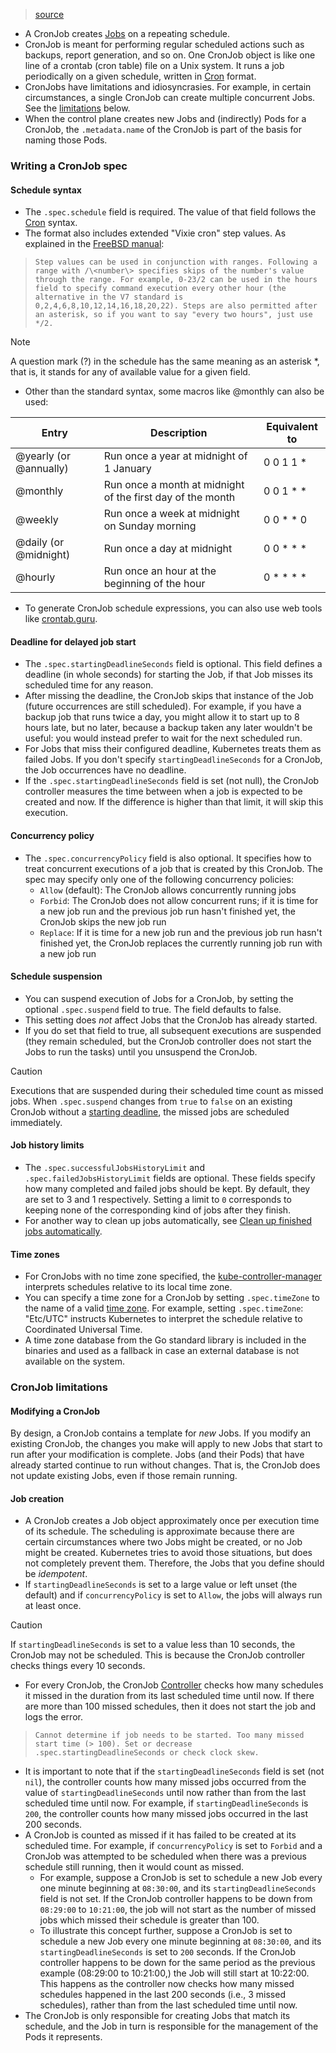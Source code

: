> [source](https://kubernetes.io/docs/concepts/workloads/controllers/cron-jobs/)

* A CronJob creates [Jobs](https://kubernetes.io/docs/concepts/workloads/controllers/job/) on a repeating schedule.
* CronJob is meant for performing regular scheduled actions such as backups, report generation, and so on. One CronJob object is like one line of a crontab (cron table) file on a Unix system. It runs a job periodically on a given schedule, written in [Cron](https://en.wikipedia.org/wiki/Cron) format.
* CronJobs have limitations and idiosyncrasies. For example, in certain circumstances, a single CronJob can create multiple concurrent Jobs. See the [limitations](https://kubernetes.io/docs/concepts/workloads/controllers/cron-jobs/#cron-job-limitations) below.
* When the control plane creates new Jobs and (indirectly) Pods for a CronJob, the `.metadata.name` of the CronJob is part of the basis for naming those Pods.

### Writing a CronJob spec
#### Schedule syntax
* The `.spec.schedule` field is required. The value of that field follows the [Cron](https://en.wikipedia.org/wiki/Cron) syntax.
* The format also includes extended "Vixie cron" step values. As explained in the [FreeBSD manual](https://www.freebsd.org/cgi/man.cgi?crontab%285%29):
> 	`Step values can be used in conjunction with ranges. Following a range with /\<number\> specifies skips of the number's value through the range. For example, 0-23/2 can be used in the hours field to specify command execution every other hour (the alternative in the V7 standard is 0,2,4,6,8,10,12,14,16,18,20,22). Steps are also permitted after an asterisk, so if you want to say "every two hours", just use */2.`

> [!Note]
> A question mark (?) in the schedule has the same meaning as an asterisk *, that is, it stands for any of available value for a given field.

* Other than the standard syntax, some macros like @monthly can also be used:

|Entry|Description|Equivalent to|
|---|---|---|
|@yearly (or @annually)|Run once a year at midnight of 1 January|0 0 1 1 \*|
|@monthly|Run once a month at midnight of the first day of the month|0 0 1 \* \*|
|@weekly|Run once a week at midnight on Sunday morning|0 0 \* \* 0|
|@daily (or @midnight)|Run once a day at midnight|0 0 \* \* \*|
|@hourly|Run once an hour at the beginning of the hour|0 \* \* \* \*|

* To generate CronJob schedule expressions, you can also use web tools like [crontab.guru](https://crontab.guru/).

#### Deadline for delayed job start
* The `.spec.startingDeadlineSeconds` field is optional. This field defines a deadline (in whole seconds) for starting the Job, if that Job misses its scheduled time for any reason.
* After missing the deadline, the CronJob skips that instance of the Job (future occurrences are still scheduled). For example, if you have a backup job that runs twice a day, you might allow it to start up to 8 hours late, but no later, because a backup taken any later wouldn't be useful: you would instead prefer to wait for the next scheduled run.
* For Jobs that miss their configured deadline, Kubernetes treats them as failed Jobs. If you don't specify `startingDeadlineSeconds` for a CronJob, the Job occurrences have no deadline.
* If the `.spec.startingDeadlineSeconds` field is set (not null), the CronJob controller measures the time between when a job is expected to be created and now. If the difference is higher than that limit, it will skip this execution.

#### Concurrency policy
* The `.spec.concurrencyPolicy` field is also optional. It specifies how to treat concurrent executions of a job that is created by this CronJob. The spec may specify only one of the following concurrency policies:
	* `Allow` (default): The CronJob allows concurrently running jobs
	* `Forbid`: The CronJob does not allow concurrent runs; if it is time for a new job run and the previous job run hasn't finished yet, the CronJob skips the new job run
	* `Replace`: If it is time for a new job run and the previous job run hasn't finished yet, the CronJob replaces the currently running job run with a new job run

#### Schedule suspension
* You can suspend execution of Jobs for a CronJob, by setting the optional `.spec.suspend` field to true. The field defaults to false.
* This setting does *not* affect Jobs that the CronJob has already started.
* If you do set that field to true, all subsequent executions are suspended (they remain scheduled, but the CronJob controller does not start the Jobs to run the tasks) until you unsuspend the CronJob.

> [!Caution]
> Executions that are suspended during their scheduled time count as missed jobs. When `.spec.suspend` changes from `true` to `false` on an existing CronJob without a [starting deadline](https://kubernetes.io/docs/concepts/workloads/controllers/cron-jobs/#starting-deadline), the missed jobs are scheduled immediately.

#### Job history limits
* The `.spec.successfulJobsHistoryLimit` and `.spec.failedJobsHistoryLimit` fields are optional. These fields specify how many completed and failed jobs should be kept. By default, they are set to 3 and 1 respectively. Setting a limit to `0` corresponds to keeping none of the corresponding kind of jobs after they finish.
* For another way to clean up jobs automatically, see [Clean up finished jobs automatically](https://kubernetes.io/docs/concepts/workloads/controllers/job/#clean-up-finished-jobs-automatically).

#### Time zones
* For CronJobs with no time zone specified, the [kube-controller-manager](https://kubernetes.io/docs/reference/command-line-tools-reference/kube-controller-manager/) interprets schedules relative to its local time zone.
* You can specify a time zone for a CronJob by setting `.spec.timeZone` to the name of a valid [time zone](https://en.wikipedia.org/wiki/List_of_tz_database_time_zones). For example, setting `.spec.timeZone`: "Etc/UTC" instructs Kubernetes to interpret the schedule relative to Coordinated Universal Time.
* A time zone database from the Go standard library is included in the binaries and used as a fallback in case an external database is not available on the system.

### CronJob limitations
#### Modifying a CronJob
By design, a CronJob contains a template for *new* Jobs. If you modify an existing CronJob, the changes you make will apply to new Jobs that start to run after your modification is complete. Jobs (and their Pods) that have already started continue to run without changes. That is, the CronJob does not update existing Jobs, even if those remain running.

#### Job creation
* A CronJob creates a Job object approximately once per execution time of its schedule. The scheduling is approximate because there are certain circumstances where two Jobs might be created, or no Job might be created. Kubernetes tries to avoid those situations, but does not completely prevent them. Therefore, the Jobs that you define should be *idempotent*.
* If `startingDeadlineSeconds` is set to a large value or left unset (the default) and if `concurrencyPolicy` is set to `Allow`, the jobs will always run at least once.

> [!Caution]
> If `startingDeadlineSeconds` is set to a value less than 10 seconds, the CronJob may not be scheduled. This is because the CronJob controller checks things every 10 seconds.

* For every CronJob, the CronJob [Controller](https://kubernetes.io/docs/concepts/architecture/controller/) checks how many schedules it missed in the duration from its last scheduled time until now. If there are more than 100 missed schedules, then it does not start the job and logs the error.
> 	`Cannot determine if job needs to be started. Too many missed start time (> 100). Set or decrease .spec.startingDeadlineSeconds or check clock skew.`
* It is important to note that if the `startingDeadlineSeconds` field is set (not `nil`), the controller counts how many missed jobs occurred from the value of `startingDeadlineSeconds` until now rather than from the last scheduled time until now. For example, if `startingDeadlineSeconds` is `200`, the controller counts how many missed jobs occurred in the last 200 seconds.
* A CronJob is counted as missed if it has failed to be created at its scheduled time. For example, if `concurrencyPolicy` is set to `Forbid` and a CronJob was attempted to be scheduled when there was a previous schedule still running, then it would count as missed.
	* For example, suppose a CronJob is set to schedule a new Job every one minute beginning at `08:30:00`, and its `startingDeadlineSeconds` field is not set. If the CronJob controller happens to be down from `08:29:00` to `10:21:00`, the job will not start as the number of missed jobs which missed their schedule is greater than 100.
	* To illustrate this concept further, suppose a CronJob is set to schedule a new Job every one minute beginning at `08:30:00`, and its `startingDeadlineSeconds` is set to `200` seconds. If the CronJob controller happens to be down for the same period as the previous example (08:29:00 to 10:21:00,) the Job will still start at 10:22:00. This happens as the controller now checks how many missed schedules happened in the last 200 seconds (i.e., 3 missed schedules), rather than from the last scheduled time until now.
* The CronJob is only responsible for creating Jobs that match its schedule, and the Job in turn is responsible for the management of the Pods it represents.